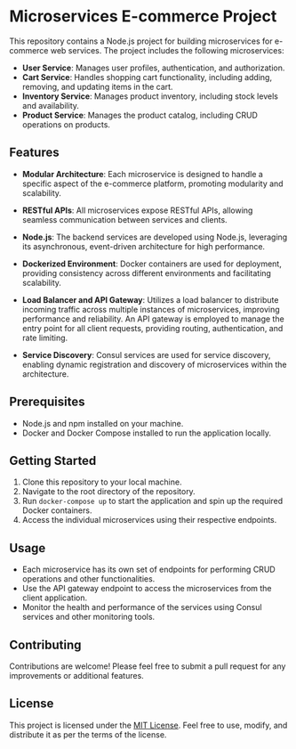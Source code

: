 # Microservices E-commerce Project

This repository contains a Node.js project for building microservices for e-commerce web services. The project includes the following microservices:

- **User Service**: Manages user profiles, authentication, and authorization.
- **Cart Service**: Handles shopping cart functionality, including adding, removing, and updating items in the cart.
- **Inventory Service**: Manages product inventory, including stock levels and availability.
- **Product Service**: Manages the product catalog, including CRUD operations on products.

## Features

- **Modular Architecture**: Each microservice is designed to handle a specific aspect of the e-commerce platform, promoting modularity and scalability.
  
- **RESTful APIs**: All microservices expose RESTful APIs, allowing seamless communication between services and clients.

- **Node.js**: The backend services are developed using Node.js, leveraging its asynchronous, event-driven architecture for high performance.

- **Dockerized Environment**: Docker containers are used for deployment, providing consistency across different environments and facilitating scalability.

- **Load Balancer and API Gateway**: Utilizes a load balancer to distribute incoming traffic across multiple instances of microservices, improving performance and reliability. An API gateway is employed to manage the entry point for all client requests, providing routing, authentication, and rate limiting.

- **Service Discovery**: Consul services are used for service discovery, enabling dynamic registration and discovery of microservices within the architecture.

## Prerequisites

- Node.js and npm installed on your machine.
- Docker and Docker Compose installed to run the application locally.

## Getting Started

1. Clone this repository to your local machine.
2. Navigate to the root directory of the repository.
3. Run `docker-compose up` to start the application and spin up the required Docker containers.
4. Access the individual microservices using their respective endpoints.

## Usage

- Each microservice has its own set of endpoints for performing CRUD operations and other functionalities.
- Use the API gateway endpoint to access the microservices from the client application.
- Monitor the health and performance of the services using Consul services and other monitoring tools.

## Contributing

Contributions are welcome! Please feel free to submit a pull request for any improvements or additional features.

## License

This project is licensed under the [MIT License](LICENSE). Feel free to use, modify, and distribute it as per the terms of the license.
